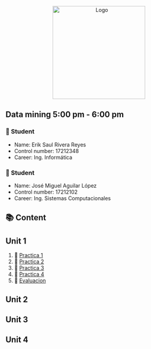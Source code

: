 <p align="center">
    <img alt="Logo" src="https://www.tijuana.tecnm.mx/wp-content/themes/tecnm/images/logo_TECT.png" width=250 height=250>
</p>

## Data mining 5:00 pm - 6:00 pm

### :necktie: Student
* Name: Erik Saul Rivera Reyes
* Control number: 17212348
* Career: Ing. Informática

### :necktie: Student
* Name: José Miguel Aguilar López
* Control number: 17212102
* Career: Ing. Sistemas Computacionales

## :books: Content

## Unit 1
1. :book: [Practica 1](https://github.com/AquaBlazt/Mineria_de_Datos/blob/master/PRACTICA%201.r)
2. :book: [Practica 2](https://github.com/AquaBlazt/Mineria_de_Datos/blob/master/PRACTICA%202.r)
3. :book: [Practica 3](https://github.com/AquaBlazt/Mineria_de_Datos/blob/master/PRACTICA%203.R)
4. :book: [Practica 4](https://github.com/AquaBlazt/Mineria_de_Datos/blob/master/PRACTICA%204.R)
5. :book: [Evaluacion](https://github.com/AquaBlazt/Mineria_de_Datos/blob/master/EXAMENU1.R)

## Unit 2

## Unit 3

## Unit 4


